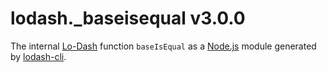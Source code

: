 # lodash._baseisequal v3.0.0

The internal [Lo-Dash](https://lodash.com/) function `baseIsEqual` as a [Node.js](http://nodejs.org/) module generated by [lodash-cli](https://www.npmjs.com/package/lodash-cli).
